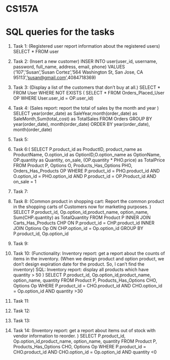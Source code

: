 # CS157A
# SQL queries for the tasks
1. Task 1: (Registered user report information about the registered users)
           SELECT * FROM user
           
2. Task 2: (Insert a new customer)
           INSER INTO user(user_id, username, password, full_name, address, email, phone)
           VALUES (‘107’,’Susan’,’Susan Cortez’,’564 Washington St, San Jose, CA 95113’,’susan@gmail.com’,4084718369)

3. Task 3: (Display a list of the customers that don’t buy at all.)
	   SELECT * 
	   FROM User
	   WHERE NOT EXISTS ( SELECT * 
			      FROM Orders_Placed_User OP
                              WHERE User.user_id = OP.user_id)
                                        
                                        

4. Task 4: (Sales report: report the total of sales by the month and year )
           SELECT  year(order_date) as SaleYear,month(order_date) as SaleMonth,Sum(total_cost) as TotalSales
           FROM Orders
           GROUP BY year(order_date), month(order_date)
           ORDER BY year(order_date), month(order_date)
           
5. Task 5:

6. Task 6:(
	   SELECT P.product_id as ProductID, product_name as ProductName, O.option_id as OptionID,O.option_name as OptionName, OP.quantity as Quantity, on_sale, (OP.quantity * PHO.price) as TotalPrice
   	   FROM Product P, Options O, Products_Has_Options PHO, Orders_Has_Products OP
	   WHERE P.product_id = PHO.product_id AND O.option_id = PHO.option_id AND  P.product_id = OP.Product_id AND on_sale = 1

                                
7. Task 7:
8. Task 8: (Common product in shopping cart: Report the common product in the shopping carts of Customers now for marketing purposes. )
          SELECT P.product_id, Op.option_id,product_name, option_name, Sum(CHP.quantity) as TotalQuantity
          FROM Product P
	             INNER JOIN Carts_Has_Products CHP ON P.product_id = CHP.product_id
               INNER JOIN Options Op ON CHP.option_id = Op.option_id
          GROUP BY P.product_id, Op.option_id
          
9. Task 9:

10. Task 10: (Functionality: Inventory report: get a report about the counts of items in the inventory.
(When we design product and option product, we don’t design expiration date for the product. So, I can’t find the inventory)
SQL: Inventory report: display all products which have quantity > 50 )
          SELECT P.product_id, Op.option_id,product_name, option_name, quantity
          FROM Product P,
	             Products_Has_Options CHO,
	             Options Op 
          WHERE P.product_id = CHO.product_id AND CHO.option_id = Op.option_id AND quantity >30
11. Task 11:
12. Task 12:
13. Task 13:

14. Task 14: (Inventory report: get a report about items out of stock with vendor information to reorder. )
          SELECT P.product_id, Op.option_id,product_name, option_name, quantity
          FROM Product P,
	             Products_Has_Options CHO,
               Options Op 
          WHERE P.product_id = CHO.product_id AND CHO.option_id = Op.option_id AND quantity <0







